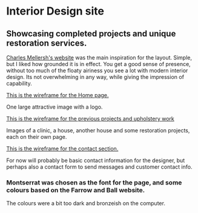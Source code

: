 # Interior Design site
## Showcasing completed projects and unique restoration services.

[Charles Mellersh's website](https://www.charlesmellersh.com/) was the main inspiration for the layout. Simple, but I liked
how grounded it is in effect. You get a good sense of presence, without too much of the floaty airiness you see a lot with modern interior design. Its not overwhelming in any way, while giving the impression of capability. 

[This is the wireframe for the Home page.](wireframes/contactpage.png)

One large attractive image with a logo.

[This is the wireframe for the previous projects and upholstery work](wireframes/portpages.png)

Images of a clinic, a house, another house and some restoration projects, each on their own page. 

[This is the wireframe for the contact section.](wireframes/contactpage.png)

For now will probably be basic contact information for the designer, but perhaps also a contact form to send messages and customer contact info.

### Montserrat was chosen as the font for the page, and some colours based on the Farrow and Ball website. 

The colours were a bit too dark and bronzeish on the computer. 